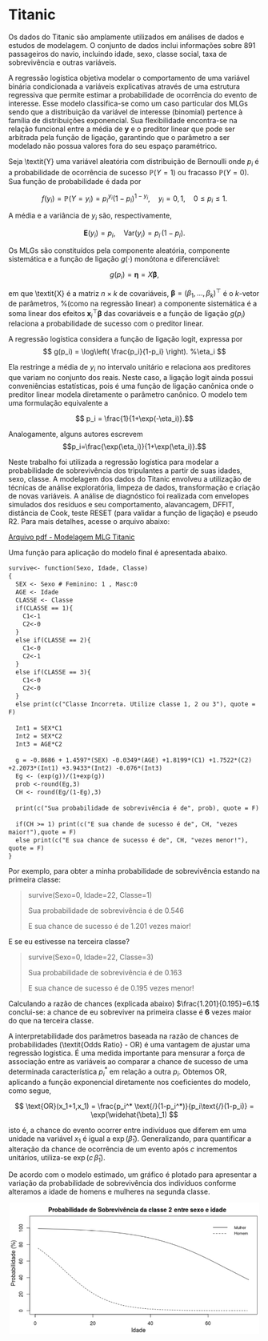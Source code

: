 # Titanic 

Os dados do Titanic são amplamente utilizados em análises de dados e estudos de modelagem. O conjunto de dados inclui informações sobre 891 passageiros do navio, incluindo idade, sexo, classe social, taxa de sobrevivência e outras variáveis.

A regressão logística objetiva modelar o comportamento de uma
variável binária condicionada a variáveis explicativas através de uma estrutura regressiva que
permite estimar a probabilidade de ocorrência do evento de interesse. Esse modelo classifica-se
como um caso particular dos MLGs sendo que a distribuição da variável de interesse (binomial)
pertence à família de distribuições exponencial.  Sua flexibilidade encontra-se na relação funcional entre a média de $\boldsymbol{y}$ e o preditor linear  que pode ser arbitrada pela função de ligação, garantindo que o parâmetro a ser modelado
não possua valores fora do seu espaço paramétrico. 

Seja \textit{Y} uma variável aleatória com distribuição de Bernoulli onde $p_i$ é a probabilidade de  ocorrência de sucesso $\mathbb{P}(Y=1)$ ou fracasso $\mathbb{P}(Y=0)$. Sua função de probabilidade é dada por

$$
f(y_i) = \mathbb{P}(Y=y_i) = p_i^{y_i} (1-p_i)^{1-y_i}, \quad y_i=0,\,1, \quad 0 \leq p_i \leq 1. % = P(y_i=y)
$$

A média e a variância de $y_i$ são, respectivamente, 

$$
\boldsymbol{E}(y_i)=p_i,\quad
\text{Var}(y_i) = p_i\,(1-p_i).
$$

Os MLGs são constituídos pela componente aleatória, componente sistemática e a função de ligação $g(\cdot)$ monótona e diferenciável:

$$
g\left( p_i  \right) = \boldsymbol{\eta} =  X\boldsymbol{\beta},  
$$

em que  \textit{X} é a matriz $n\times k$ de covariáveis,  $\boldsymbol{\beta}=(\beta_1,\ldots,\beta_k)^\top$ é o $k$-vetor de parâmetros, %(como na regressão linear)
a componente sistemática 
é a soma linear dos efeitos $\boldsymbol{x}_i^\top \boldsymbol{\beta}$ das covariáveis e a função de ligação $g(p_i)$ 
relaciona a probabilidade de sucesso com o preditor linear. 


A regressão logística considera a função de ligação logit, expressa por
$$
g(p_i) = \log\left( \frac{p_i}{1-p_i} \right). %\eta_i
$$

Ela restringe a média de $y_i$ no intervalo unitário e relaciona aos preditores que variam no conjunto dos reais. Neste caso, a ligação logit ainda possui conveniências estatísticas, pois é uma função de ligação canônica onde o preditor linear modela diretamente o parâmetro canônico.
O modelo tem uma formulação equivalente a 

$$ p_i = \frac{1}{1+\exp(-\eta_i)}.$$

Analogamente, alguns autores escrevem
$$p_i=\frac{\exp(\eta_i)}{1+\exp(\eta_i)}.$$

Neste trabalho foi utilizada a regressão logística para modelar a probabilidade de sobrevivência dos tripulantes a partir de suas idades, sexo, classe. A modelagem dos dados do Titanic envolveu a utilização de técnicas de análise exploratória, limpeza de dados, transformação e criação de novas variáveis. A análise de diagnóstico foi realizada com envelopes simulados dos resíduos e seu comportamento, alavancagem, DFFIT, distância de Cook, teste RESET (para validar a função de ligação) e pseudo R2. Para mais detalhes, acesse o arquivo abaixo:

[Arquivo pdf - Modelagem MLG Titanic](TitanicRMD.pdf)

Uma função para aplicação do modelo final é apresentada abaixo.
```
survive<- function(Sexo, Idade, Classe)
{  
  SEX <- Sexo # Feminino: 1 , Masc:0
  AGE <- Idade
  CLASSE <- Classe
  if(CLASSE == 1){
    C1<-1
    C2<-0
  } 
  else if(CLASSE == 2){
    C1<-0
    C2<-1
  }
  else if(CLASSE == 3){
    C1<-0
    C2<-0
  }
  else print(c("Classe Incorreta. Utilize classe 1, 2 ou 3"), quote = F)
  
  Int1 = SEX*C1
  Int2 = SEX*C2
  Int3 = AGE*C2
  
  g = -0.8686 + 1.4597*(SEX) -0.0349*(AGE) +1.8199*(C1) +1.7522*(C2) +2.2073*(Int1) +3.9433*(Int2) -0.076*(Int3)
  Eg <- (exp(g))/(1+exp(g))
  prob <-round(Eg,3)
  CH <- round(Eg/(1-Eg),3)
  
  print(c("Sua probabilidade de sobrevivência é de", prob), quote = F)
  
  if(CH >= 1) print(c("E sua chande de sucesso é de", CH, "vezes maior!"),quote = F)
  else print(c("E sua chance de sucesso é de", CH, "vezes menor!"), quote = F)
}
```
Por exemplo, para obter a minha probabilidade de sobrevivência estando na primeira classe:

> survive(Sexo=0, Idade=22, Classe=1)
> 
> Sua probabilidade de sobrevivência é de 0.546
> 
> E sua chance de sucesso é de 1.201 vezes maior! 

E se eu estivesse na terceira classe?
> survive(Sexo=0, Idade=22, Classe=3)
> 
> Sua probabilidade de sobrevivência é de 0.163 
> 
> E sua chance de sucesso é de 0.195 vezes menor! 

Calculando a razão de chances (explicada abaixo)  $\frac{1.201}{0.195}=6.1$ conclui-se: a chance de eu sobreviver na primeira classe é **6** vezes maior do que na terceira classe.

A interpretabilidade dos parâmetros baseada na razão de chances de probabilidades (\textit{Odds Ratio} - OR) é uma vantagem de ajustar uma regressão logística. É uma medida importante para mensurar a força de associação entre as variáveis ao comparar a chance de sucesso de uma determinada característica $p_i^*$ em relação a outra $p_i$. Obtemos OR, aplicando a função exponencial diretamente nos coeficientes do modelo, como segue, 

$$
\text{OR}(x_1+1,x_1) = \frac{p_i^* \text{/}(1-p_i^*)}{p_i\text{/}(1-p_i)}  = \exp(\widehat{\beta}_1)
$$

isto é, a chance do evento ocorrer entre indivíduos que diferem em uma unidade na variável $x_1$ é igual a $\exp(\widehat{\beta}_1)$. Generalizando, para quantificar a alteração da chance de ocorrência de um evento após $c$ incrementos unitários, utiliza-se $\exp(c\,\widehat{\beta}_1)$.

De acordo com o modelo estimado, um gráfico é plotado para apresentar a variação da probabilidade de sobrevivência dos indivíduos conforme alteramos a idade de homens e mulheres na segunda classe.
<p align="center">
  <img src="survival_ageXsex.png" alt="Figura1" width="500">
</p>
